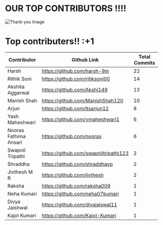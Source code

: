 # **OUR TOP CONTRIBUTORS !!!!**
![Thank you Image](https://pvsmt99345.i.lithium.com/t5/image/serverpage/image-id/11515i5FE675D18BD5D6D4/image-size/large?v=1.0&px=999)

# Top contributers!!  :+1
Contributor|Github Link|Total Commits
-----------|-----------|-------------
Harsh      |https://github.com/harsh-9in | 22
Rithik Soni|https://github.com/ritiksoni00 | 14
Akshita Aggarwal|https://github.com/Akshi149 | 13
Manish Shah|https://github.com/ManishShah120 | 10
Arjun|https://github.com/itsarjun12 | 8
Yash Maheshwari|https://github.com/ymaheshwari1 | 6
Nooras Fathima Ansari|https://github.com/nooras | 6
Swapnil Tripathi|https://github.com/swapniltripathi123 |2
Shraddha |https://github.com/shraddhavp | 2
Jivthesh M R|https://github.com/jivthesh |2
Raksha|https://github.com/raksha009 | 1
Neha Kumari|https://github.com/neha07kumari | 1
Divya Jaishwal|https://github.com/diyajaiswal11 |1
Kajol Kumari|https://github.com/Kajol-Kumari | 1




